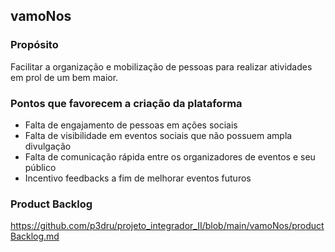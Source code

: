 ## vamoNos

### Propósito
Facilitar a organização e mobilização de pessoas para realizar atividades em prol de um bem maior.

### Pontos que favorecem a criação da plataforma
- Falta de engajamento de pessoas em ações sociais
- Falta de visibilidade em eventos sociais que não possuem ampla divulgação
- Falta de comunicação rápida entre os organizadores de eventos e seu público
- Incentivo feedbacks a fim de melhorar eventos futuros
  
### Product Backlog
https://github.com/p3dru/projeto_integrador_II/blob/main/vamoNos/productBacklog.md
